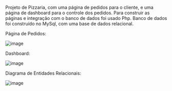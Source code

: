 Projeto de Pizzaria, com uma página de pedidos para o cliente, e uma página de dashboard para o controle dos pedidos.
Para construir as páginas e integração com o banco de dados foi usado Php.
Banco de dados foi construído no MySql, com uma base de dados relacional.

Página de Pedidos:

![image](https://github.com/Macedo003/Projeto_Pizzaria/assets/124840692/5387c1cb-ebee-453d-8bb0-e0dc32f93b79)


Dashboard:

![image](https://github.com/Macedo003/Projeto_Pizzaria/assets/124840692/ccd1ebb3-c4b5-4e8a-a125-b3ad9046d8c3)


Diagrama de Entidades Relacionais:

![image](https://github.com/Macedo003/Projeto_Pizzaria/assets/124840692/dc480c61-db81-4a3c-b81a-cd20f65e88ac)
